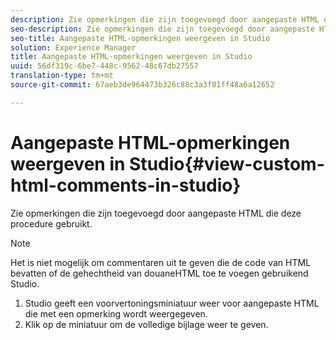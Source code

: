 ```yaml
---
description: Zie opmerkingen die zijn toegevoegd door aangepaste HTML die deze procedure gebruikt.
seo-description: Zie opmerkingen die zijn toegevoegd door aangepaste HTML die deze procedure gebruikt.
seo-title: Aangepaste HTML-opmerkingen weergeven in Studio
solution: Experience Manager
title: Aangepaste HTML-opmerkingen weergeven in Studio
uuid: 56df319c-6be7-448c-9562-48c67db27557
translation-type: tm+mt
source-git-commit: 67aeb3de964473b326c88c3a3f81ff48a6a12652

---
```



# Aangepaste HTML-opmerkingen weergeven in Studio{#view-custom-html-comments-in-studio}

Zie opmerkingen die zijn toegevoegd door aangepaste HTML die deze procedure gebruikt.

>[!NOTE]
>
>Het is niet mogelijk om commentaren uit te geven die de code van HTML bevatten of de gehechtheid van douaneHTML toe te voegen gebruikend Studio.

1. Studio geeft een voorvertoningsminiatuur weer voor aangepaste HTML die met een opmerking wordt weergegeven.
1. Klik op de miniatuur om de volledige bijlage weer te geven.
